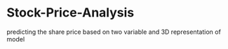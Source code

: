 # Stock-Price-Analysis
predicting the share price based on two variable and 3D representation of model

